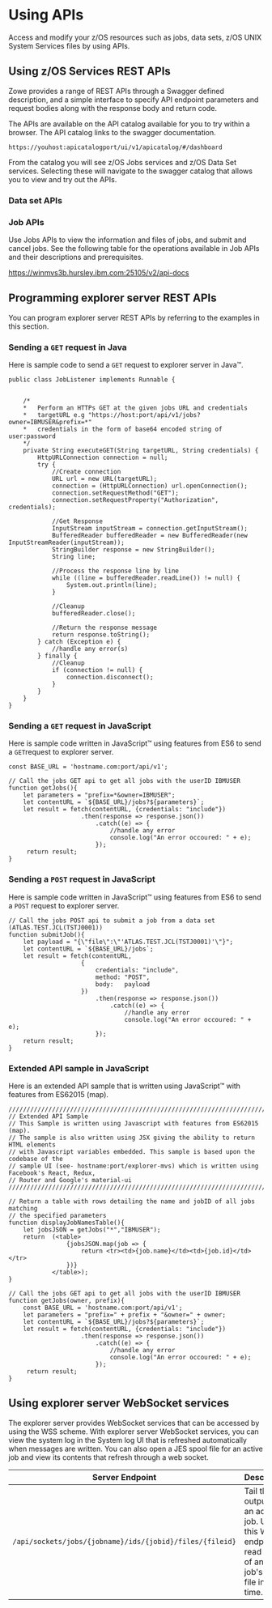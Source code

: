 # Using APIs

Access and modify your z/OS resources such as jobs, data sets, z/OS UNIX System Services files by using APIs.

## Using z/OS Services REST APIs

Zowe provides a range of REST APIs through a Swagger defined description, and a simple interface to specify API endpoint parameters and request bodies along with the response body and return code.

The APIs are available on the API catalog available for you to try within a browser.  The API catalog links to the swagger documentation.

```https://youhost:apicatalogport/ui/v1/apicatalog/#/dashboard```

From the catalog you will see z/OS Jobs services and z/OS Data Set services.  Selecting these will navigate to the swagger catalog that allows you to view and try out the APIs.

### Data set APIs



### Job APIs

Use Jobs APIs to view the information and files of jobs, and submit and cancel jobs. See the following table for the operations available in Job APIs and their descriptions and prerequisites.

 https://winmvs3b.hursley.ibm.com:25105/v2/api-docs

## Programming explorer server REST APIs

You can program explorer server REST APIs by referring to the examples in this section.

### Sending a `GET` request in Java

Here is sample code to send a `GET` request to explorer server in Java™.

```
public class JobListener implements Runnable {


    /*
    *   Perform an HTTPs GET at the given jobs URL and credentials
    *   targetURL e.g "https://host:port/api/v1/jobs?owner=IBMUSER&prefix=*"         
    *   credentials in the form of base64 encoded string of user:password
    */     
    private String executeGET(String targetURL, String credentials) {
        HttpURLConnection connection = null;         
        try {             
            //Create connection             
            URL url = new URL(targetURL);             
            connection = (HttpURLConnection) url.openConnection();
            connection.setRequestMethod("GET");             
            connection.setRequestProperty("Authorization", credentials);

            //Get Response               
            InputStream inputStream = connection.getInputStream();
            BufferedReader bufferedReader = new BufferedReader(new InputStreamReader(inputStream));                             
            StringBuilder response = new StringBuilder();             
            String line;                          

            //Process the response line by line             
            while ((line = bufferedReader.readLine()) != null) {
                System.out.println(line);             
            }              

            //Cleanup             
            bufferedReader.close();              

            //Return the response message             
            return response.toString();         
        } catch (Exception e) {             
            //handle any error(s)         
        } finally {             
            //Cleanup             
            if (connection != null) {                 
                connection.disconnect();             
            }         
        }     
    }
}
```

### Sending a `GET` request in JavaScript

Here is sample code written in JavaScript™ using features from ES6 to send a `GET`request to explorer server.

```
const BASE_URL = 'hostname.com:port/api/v1';

// Call the jobs GET api to get all jobs with the userID IBMUSER
function getJobs(){
    let parameters = "prefix=*&owner=IBMUSER";     
    let contentURL = `${BASE_URL}/jobs?${parameters}`;     
    let result = fetch(contentURL, {credentials: "include"})
                    .then(response => response.json())
                        .catch((e) => {                             
                            //handle any error                             
                            console.log("An error occoured: " + e);      
                        });     
     return result;
}
```

### Sending a `POST` request in JavaScript

Here is sample code written in JavaScript™ using features from ES6 to send a `POST` request to explorer server.

```
// Call the jobs POST api to submit a job from a data set (ATLAS.TEST.JCL(TSTJ0001))                
function submitJob(){
    let payload = "{\"file\":\"'ATLAS.TEST.JCL(TSTJ0001)'\"}";
    let contentURL = `${BASE_URL}/jobs`;
    let result = fetch(contentURL,
                    {
                        credentials: "include",
                        method: "POST",
                        body:   payload
                    })
                        .then(response => response.json())
                            .catch((e) => {
                                //handle any error
                                console.log("An error occoured: " + e);
                        });
    return result;
}
```

### Extended API sample in JavaScript

Here is an extended API sample that is written using JavaScript™ with features from ES62015 \(map\).

```
/////////////////////////////////////////////////////////////////////////////
// Extended API Sample
// This Sample is written using Javascript with features from ES62015 (map).
// The sample is also written using JSX giving the ability to return HTML elements
// with Javascript variables embedded. This sample is based upon the codebase of the
// sample UI (see- hostname:port/explorer-mvs) which is written using Facebook's React, Redux,
// Router and Google's material-ui
/////////////////////////////////////////////////////////////////////////////

// Return a table with rows detailing the name and jobID of all jobs matching      
// the specified parameters
function displayJobNamesTable(){
    let jobsJSON = getJobs("*","IBMUSER");
    return  (<table>
                {jobsJSON.map(job => {
                    return <tr><td>{job.name}</td><td>{job.id}</td></tr>
                })}
            </table>);
}

// Call the jobs GET api to get all jobs with the userID IBMUSER
function getJobs(owner, prefix){
    const BASE_URL = 'hostname.com:port/api/v1';
    let parameters = "prefix=" + prefix + "&owner=" + owner;     
    let contentURL = `${BASE_URL}/jobs?${parameters}`;     
    let result = fetch(contentURL, {credentials: "include"})                     
                    .then(response => response.json())                         
                        .catch((e) => {                             
                            //handle any error                             
                            console.log("An error occoured: " + e);                                           
                        });     
     return result;
}
```

## Using explorer server WebSocket services
The explorer server provides WebSocket services that can be accessed by using the WSS scheme.
With explorer server WebSocket services, you can view the system log in the System log UI
that is refreshed automatically when messages are written. You can also open a JES
spool file for an active job and view its contents that refresh through a web socket.

|Server Endpoint|Description|Prerequisites|
|--------|-----------|-------------|
|`/api/sockets/jobs/{jobname}/ids/{jobid}/files/{fileid}`|Tail the output of an active job. Use this WSS endpoint to read the tail of an active job's output file in real time.|z/OSMF restjobs|
